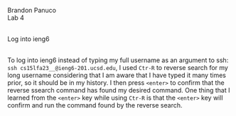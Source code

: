 Brandon Panuco <br>
Lab 4<br><br>

Log into ieng6<br><br>

To log into ieng6 instead of typing my full username as an argument to ssh: `ssh cs15lfa23__@ieng6-201.ucsd.edu`, I used `Ctr-R` to reverse search for my long username considering
that I am aware that I have typed it many times prior, so it should be in my history. I then press `<enter>` to confirm that the reverse ssearch command has found my desired
command. One thing that I learned from the `<enter>` key while using `Ctr-R` is that the `<enter>` key will confirm and run the command found by the reverse search.
